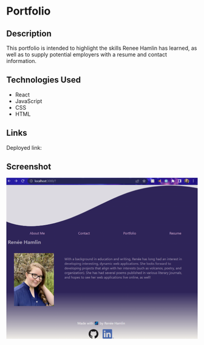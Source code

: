 # Portfolio

## Description

This portfolio is intended to highlight the skills Renee Hamlin has learned, as well as to supply potential employers with a resume and contact information.

## Technologies Used

- React
- JavaScript
- CSS
- HTML

## Links

Deployed link:

## Screenshot

![Deployed Photo](Screenshot.png)

